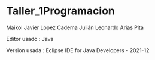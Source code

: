 # Taller_1Programacion

Maikol Javier Lopez Cadema
Julián Leonardo Arias Pita

Editor usado : Java

Version usada : Eclipse IDE for Java Developers - 2021-12


